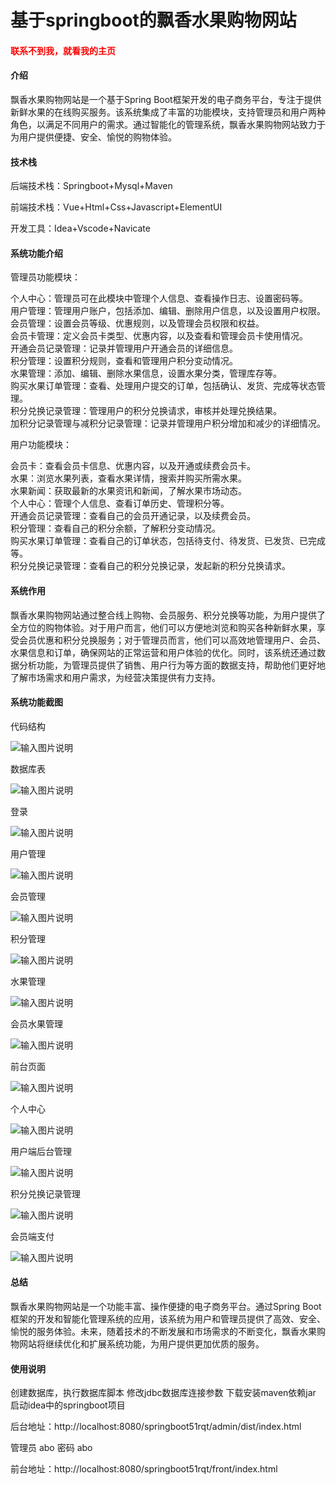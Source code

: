 # 基于springboot的飘香水果购物网站

<h4 style='color:red'>联系不到我，就看我的主页 </h4> 
 
#### 介绍

飘香水果购物网站是一个基于Spring Boot框架开发的电子商务平台，专注于提供新鲜水果的在线购买服务。该系统集成了丰富的功能模块，支持管理员和用户两种角色，以满足不同用户的需求。通过智能化的管理系统，飘香水果购物网站致力于为用户提供便捷、安全、愉悦的购物体验。

#### 技术栈

后端技术栈：Springboot+Mysql+Maven

前端技术栈：Vue+Html+Css+Javascript+ElementUI

开发工具：Idea+Vscode+Navicate

#### 系统功能介绍

管理员功能模块：

个人中心：管理员可在此模块中管理个人信息、查看操作日志、设置密码等。  
用户管理：管理用户账户，包括添加、编辑、删除用户信息，以及设置用户权限。  
会员管理：设置会员等级、优惠规则，以及管理会员权限和权益。  
会员卡管理：定义会员卡类型、优惠内容，以及查看和管理会员卡使用情况。  
开通会员记录管理：记录并管理用户开通会员的详细信息。  
积分管理：设置积分规则，查看和管理用户积分变动情况。  
水果管理：添加、编辑、删除水果信息，设置水果分类，管理库存等。  
购买水果订单管理：查看、处理用户提交的订单，包括确认、发货、完成等状态管理。  
积分兑换记录管理：管理用户的积分兑换请求，审核并处理兑换结果。  
加积分记录管理与减积分记录管理：记录并管理用户积分增加和减少的详细情况。  

用户功能模块：  

会员卡：查看会员卡信息、优惠内容，以及开通或续费会员卡。  
水果：浏览水果列表，查看水果详情，搜索并购买所需水果。  
水果新闻：获取最新的水果资讯和新闻，了解水果市场动态。  
个人中心：管理个人信息、查看订单历史、管理积分等。  
开通会员记录管理：查看自己的会员开通记录，以及续费会员。  
积分管理：查看自己的积分余额，了解积分变动情况。  
购买水果订单管理：查看自己的订单状态，包括待支付、待发货、已发货、已完成等。  
积分兑换记录管理：查看自己的积分兑换记录，发起新的积分兑换请求。  


#### 系统作用

飘香水果购物网站通过整合线上购物、会员服务、积分兑换等功能，为用户提供了全方位的购物体验。对于用户而言，他们可以方便地浏览和购买各种新鲜水果，享受会员优惠和积分兑换服务；对于管理员而言，他们可以高效地管理用户、会员、水果信息和订单，确保网站的正常运营和用户体验的优化。同时，该系统还通过数据分析功能，为管理员提供了销售、用户行为等方面的数据支持，帮助他们更好地了解市场需求和用户需求，为经营决策提供有力支持。

#### 系统功能截图

代码结构

![输入图片说明](images/1ae9b01d8960e2758e0665158e4bd50.png)

数据库表

![输入图片说明](images/0591e2731421a996668c5fa6f621ccb.png)

登录

![输入图片说明](images/4e5fe331188aa924435580ae1cfe8fb.png)

用户管理

![输入图片说明](images/e3740c1175d7d8214d84406157ad0c4.png)

会员管理

![输入图片说明](images/cfdd1d8e88a6e54eed0d9df3143aacb.png)

积分管理

![输入图片说明](images/d0f3a1453fbd74cacec861d3ba5f9c6.png)

水果管理

![输入图片说明](images/4f6de92d402d9abbe949a3d5e74cf06.png)

会员水果管理

![输入图片说明](images/b1853a6190e9d5002ba5fffc2a4587a.png)

前台页面

![输入图片说明](images/0fa62a84537c0332f7eefef570eb543.png)

个人中心

![输入图片说明](images/7a053a56653b1ffe0674940befd4611.png)

用户端后台管理

![输入图片说明](images/801c7e674c2b0498dd4f183bc77c361.png)

积分兑换记录管理

![输入图片说明](images/a85b76a4292fc0015b40501a2a26b34.png)

会员端支付

![输入图片说明](images/61449316abfd8ad9221fb3c53d6a20b.png)

#### 总结

飘香水果购物网站是一个功能丰富、操作便捷的电子商务平台。通过Spring Boot框架的开发和智能化管理系统的应用，该系统为用户和管理员提供了高效、安全、愉悦的服务体验。未来，随着技术的不断发展和市场需求的不断变化，飘香水果购物网站将继续优化和扩展系统功能，为用户提供更加优质的服务。

#### 使用说明

创建数据库，执行数据库脚本 修改jdbc数据库连接参数 下载安装maven依赖jar 启动idea中的springboot项目

后台地址：http://localhost:8080/springboot51rqt/admin/dist/index.html

管理员  abo 密码 abo

前台地址：http://localhost:8080/springboot51rqt/front/index.html




